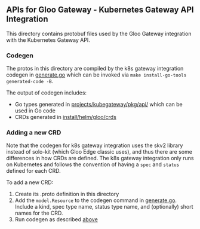 ## APIs for Gloo Gateway - Kubernetes Gateway API Integration

This directory contains protobuf files used by the Gloo Gateway integration with the Kubernetes Gateway API.

### Codegen
The protos in this directory are compiled by the k8s gateway integration codegen in [generate.go](/projects/kubegateway/generate.go) which can be invoked via `make install-go-tools generated-code -B`.

The output of codegen includes:
- Go types generated in [projects/kubegateway/pkg/api/](/projects/kubegateway/pkg/api/) which can be used in Go code
- CRDs generated in [install/helm/gloo/crds](/install/helm/gloo/crds)

### Adding a new CRD

Note that the codegen for k8s gateway integration uses the skv2 library instead of solo-kit (which Gloo Edge classic uses), and thus there are some differences in how CRDs are defined. The k8s gateway integration only runs on Kubernetes and follows the convention of having a `spec` and `status` defined for each CRD.

To add a new CRD:
1. Create its .proto definition in this directory
2. Add the `model.Resource` to the codegen command in [generate.go](/projects/kubegateway/generate.go). Include a kind, spec type name, status type name, and (optionally) short names for the CRD.
3. Run codegen as described [above](#codegen)
